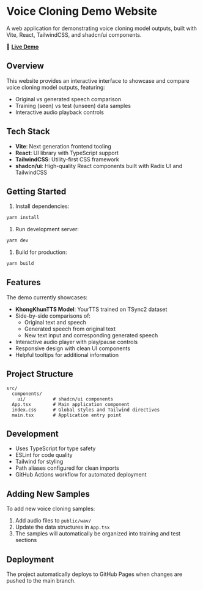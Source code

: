 # Voice Cloning Demo Website

A web application for demonstrating voice cloning model outputs, built with Vite, React, TailwindCSS, and shadcn/ui components.

🔗 **[Live Demo](https://dubbing-ai.github.io/VoiceCloningDemo/)**

## Overview

This website provides an interactive interface to showcase and compare voice cloning model outputs, featuring:

- Original vs generated speech comparison
- Training (seen) vs test (unseen) data samples
- Interactive audio playback controls

## Tech Stack

- **Vite**: Next generation frontend tooling
- **React**: UI library with TypeScript support
- **TailwindCSS**: Utility-first CSS framework
- **shadcn/ui**: High-quality React components built with Radix UI and TailwindCSS

## Getting Started

1. Install dependencies:

```bash
yarn install
```

1. Run development server:

```bash
yarn dev
```

1. Build for production:

```bash
yarn build
```

## Features

The demo currently showcases:

- **KhongKhunTTS Model**: YourTTS trained on TSync2 dataset
- Side-by-side comparisons of:
  - Original text and speech
  - Generated speech from original text
  - New text input and corresponding generated speech
- Interactive audio player with play/pause controls
- Responsive design with clean UI components
- Helpful tooltips for additional information

## Project Structure

```plaintext
src/
  components/
    ui/          # shadcn/ui components
  App.tsx        # Main application component
  index.css      # Global styles and Tailwind directives
  main.tsx       # Application entry point
```

## Development

- Uses TypeScript for type safety
- ESLint for code quality
- Tailwind for styling
- Path aliases configured for clean imports
- GitHub Actions workflow for automated deployment

## Adding New Samples

To add new voice cloning samples:

1. Add audio files to `public/wav/`
2. Update the data structures in `App.tsx`
3. The samples will automatically be organized into training and test sections

## Deployment

The project automatically deploys to GitHub Pages when changes are pushed to the main branch.